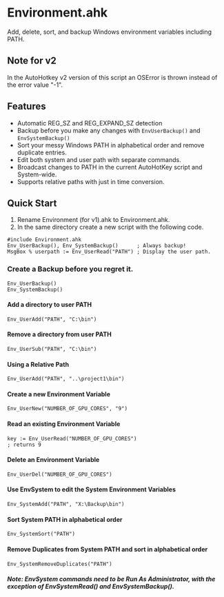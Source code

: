 # Environment.ahk
Add, delete, sort, and backup Windows environment variables including PATH.

## Note for v2
In the AutoHotkey v2 version of this script an OSError is thrown instead of the error value "-1".

## Features

* Automatic REG_SZ and REG_EXPAND_SZ detection
* Backup before you make any changes with `EnvUserBackup()` and `EnvSystemBackup()`
* Sort your messy Windows PATH in alphabetical order and remove duplicate entries.
* Edit both system and user path with separate commands.
* Broadcast changes to PATH in the current AutoHotKey script and System-wide.
* Supports relative paths with just in time conversion.

## Quick Start
1. Rename Environment (for v1).ahk to Environment.ahk. 
2. In the same directory create a new script with the following code.
```
#include Environment.ahk
Env_UserBackup(), Env_SystemBackup()      ; Always backup!
MsgBox % userpath := Env_UserRead("PATH") ; Display the user path.
```

### Create a Backup before you regret it.
    Env_UserBackup()
    Env_SystemBackup()

#### Add a directory to user PATH
    Env_UserAdd("PATH", "C:\bin")

#### Remove a directory from user PATH
    Env_UserSub("PATH", "C:\bin")

#### Using a Relative Path
    Env_UserAdd("PATH", "..\project1\bin")

#### Create a new Environment Variable
    Env_UserNew("NUMBER_OF_GPU_CORES", "9")

#### Read an existing Environment Variable
    key := Env_UserRead("NUMBER_OF_GPU_CORES")
    ; returns 9

#### Delete an Environment Variable
    Env_UserDel("NUMBER_OF_GPU_CORES")

#### Use EnvSystem to edit the System Environment Variables
    Env_SystemAdd("PATH", "X:\Backup\bin")

#### Sort System PATH in alphabetical order
    Env_SystemSort("PATH")

#### Remove Duplicates from System PATH and sort in alphabetical order
    Env_SystemRemoveDuplicates("PATH")

##### Note: EnvSystem commands need to be Run As Administrator, with the exception of EnvSystemRead() and EnvSystemBackup().

